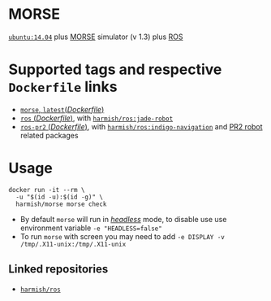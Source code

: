 # MORSE

[`ubuntu:14.04`](https://hub.docker.com/_/ubuntu/) plus [MORSE](https://www.openrobots.org/wiki/morse) simulator (v 1.3) plus [ROS](http://www.ros.org/)

#  Supported tags and respective `Dockerfile` links

- [`morse`, `latest`(*Dockerfile*)](https://github.com/harmishhk/dockerfiles/blob/master/morse/morse/Dockerfile)
- [`ros` (*Dockerfile*)](https://github.com/harmishhk/dockerfiles/blob/master/morse/ros/Dockerfile), with [`harmish/ros:jade-robot`](https://hub.docker.com/r/harmish/ros/)
- [`ros-pr2` (*Dockerfile*)](https://github.com/harmishhk/dockerfiles/blob/master/morse/ros-pr2/Dockerfile), with [`harmish/ros:indigo-navigation`](https://hub.docker.com/r/harmish/ros/) and [PR2 robot](http://wiki.ros.org/Robots/PR2) related packages

# Usage

```console
docker run -it --rm \
  -u "$(id -u):$(id -g)" \
  harmish/morse morse check
```

- By default `morse` will run in [*headless*](https://sympa.laas.fr/sympa/arc/morse-users/2013-10/msg00105.html) mode, to disable use use environment variable `-e "HEADLESS=false"`
- To run `morse` with screen you may need to add `-e DISPLAY -v /tmp/.X11-unix:/tmp/.X11-unix`

## Linked repositories

- [`harmish/ros`](https://hub.docker.com/r/harmish/ros/)
